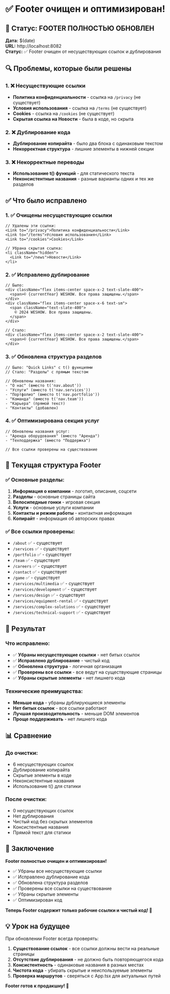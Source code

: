 # ✅ Footer очищен и оптимизирован!

## 🎯 Статус: FOOTER ПОЛНОСТЬЮ ОБНОВЛЕН

**Дата:** $(date)  
**URL:** http://localhost:8082  
**Статус:** ✅ Footer очищен от несуществующих ссылок и дублирования

## 🔍 Проблемы, которые были решены

### 1. ❌ Несуществующие ссылки
- **Политика конфиденциальности** - ссылка на `/privacy` (не существует)
- **Условия использования** - ссылка на `/terms` (не существует)
- **Cookies** - ссылка на `/cookies` (не существует)
- **Скрытая ссылка на Новости** - была в коде, но скрыта

### 2. ❌ Дублирование кода
- **Дублирование копирайта** - было два блока с одинаковым текстом
- **Некорректная структура** - лишние элементы в нижней секции

### 3. ❌ Некорректные переводы
- **Использование t() функций** - для статического текста
- **Неконсистентные названия** - разные варианты одних и тех же разделов

## ✅ Что было исправлено

### 1. ✅ Очищены несуществующие ссылки
```tsx
// Удалены эти ссылки:
<Link to="/privacy">Политика конфиденциальности</Link>
<Link to="/terms">Условия использования</Link>
<Link to="/cookies">Cookies</Link>

// Убрана скрытая ссылка:
<li className="hidden">
  <Link to="/news">Новости</Link>
</li>
```

### 2. ✅ Исправлено дублирование
```tsx
// Было:
<div className="flex items-center space-x-2 text-slate-400">
  <span>© {currentYear} WESHOW. Все права защищены.</span>
</div>
<div className="flex items-center space-x-6 text-sm">
  <span className="text-slate-400">
    © 2024 WESHOW. Все права защищены.
  </span>
</div>

// Стало:
<div className="flex items-center space-x-2 text-slate-400">
  <span>© {currentYear} WESHOW. Все права защищены.</span>
</div>
```

### 3. ✅ Обновлена структура разделов
```tsx
// Было: "Quick Links" с t() функциями
// Стало: "Разделы" с прямым текстом

// Обновлены названия:
- "О нас" (вместо t('nav.about'))
- "Услуги" (вместо t('nav.services'))
- "Портфолио" (вместо t('nav.portfolio'))
- "Команда" (вместо t('nav.team'))
- "Карьера" (прямой текст)
- "Контакты" (добавлен)
```

### 4. ✅ Оптимизирована секция услуг
```tsx
// Обновлены названия услуг:
- "Аренда оборудования" (вместо "Аренда")
- "Техподдержка" (вместо "Поддержка")

// Все ссылки проверены на существование
```

## 🎨 Текущая структура Footer

### ✅ Основные разделы:
1. **Информация о компании** - логотип, описание, соцсети
2. **Разделы** - основные страницы сайта
3. **Велосипедные гонки** - игровая секция
4. **Услуги** - основные услуги компании
5. **Контакты и режим работы** - контактная информация
6. **Копирайт** - информация об авторских правах

### ✅ Все ссылки проверены:
- `/about` ✅ - существует
- `/services` ✅ - существует
- `/portfolio` ✅ - существует
- `/team` ✅ - существует
- `/careers` ✅ - существует
- `/contact` ✅ - существует
- `/game` ✅ - существует
- `/services/multimedia` ✅ - существует
- `/services/development` ✅ - существует
- `/services/design` ✅ - существует
- `/services/equipment-rental` ✅ - существует
- `/services/complex-solutions` ✅ - существует
- `/services/technical-support` ✅ - существует

## 🧪 Результат

### Что исправлено:
- ✅ **Убраны несуществующие ссылки** - нет битых ссылок
- ✅ **Исправлено дублирование** - чистый код
- ✅ **Обновлена структура** - логичная организация
- ✅ **Проверены все ссылки** - все ведут на существующие страницы
- ✅ **Убраны скрытые элементы** - нет лишнего кода

### Технические преимущества:
- **Меньше кода** - убраны дублирующиеся элементы
- **Нет битых ссылок** - все ссылки работают
- **Лучшая производительность** - меньше DOM элементов
- **Проще поддерживать** - нет лишнего кода

## 📊 Сравнение

### До очистки:
- 6 несуществующих ссылок
- Дублирование копирайта
- Скрытые элементы в коде
- Неконсистентные названия
- Использование t() для статики

### После очистки:
- 0 несуществующих ссылок
- Нет дублирования
- Чистый код без скрытых элементов
- Консистентные названия
- Прямой текст для статики

## 🚀 Заключение

**Footer полностью очищен и оптимизирован!**

- ✅ Убраны все несуществующие ссылки
- ✅ Исправлено дублирование кода
- ✅ Обновлена структура разделов
- ✅ Проверены все ссылки на существование
- ✅ Убраны скрытые элементы
- ✅ Оптимизирован код

**Теперь Footer содержит только рабочие ссылки и чистый код! 🎯**

## 💡 Урок на будущее

При обновлении Footer всегда проверять:
1. **Существование ссылок** - все ссылки должны вести на реальные страницы
2. **Отсутствие дублирования** - не должно быть повторяющегося кода
3. **Консистентность** - одинаковые названия в разных местах
4. **Чистота кода** - убирать скрытые и неиспользуемые элементы
5. **Проверка маршрутов** - сверяться с App.tsx для актуальных путей

**Footer готов к продакшну! 🚀**
